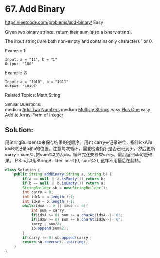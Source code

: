 # 67. Add Binary
<https://leetcode.com/problems/add-binary/>
Easy  

Given two binary strings, return their sum (also a binary string).

The input strings are both non-empty and contains only characters 1 or 0.

Example 1:

    Input: a = "11", b = "1"
    Output: "100"
Example 2:

    Input: a = "1010", b = "1011"
    Output: "10101"

Related Topics: Math;String

Similar Questions:  
    medium [Add Two Numbers](https://leetcode.com/problems/add-two-numbers/)
    medium [Multiply Strings](https://leetcode.com/problems/multiply-strings/)
    easy [Plus One](https://leetcode.com/problems/plus-one/)
    easy [Add to Array-Form of Integer](https://leetcode.com/problems/add-to-array-form-of-integer/)  

## Solution:
用StringBuilder sb来保存结果的逆顺序。用int carry来记录进位，指针idxA和idxB来记录a和b的位置。注意每次循环，需要检查指针是否已经到头。然后更新carry = sum/2, 把sum%2加入sb。循环完还要检查carry。最后返回sb的逆结果。
P.S: 可以用StringBuilder.insert(0, sum%2), 这样不用最后在翻转。

```java
class Solution {
    public String addBinary(String a, String b) {
        if(a == null || a.isEmpty()) return b;
        if(b == null || b.isEmpty()) return a;
        StringBuilder sb = new StringBuilder();
        int carry = 0;
        int idxA = a.length()-1;
        int idxB = b.length()-1;
        while(idxA >= 0 || idxB >= 0){
            int sum = carry;
            if(idxA >= 0) sum += a.charAt(idxA--)-'0';
            if(idxB >= 0) sum += b.charAt(idxB--)-'0';
            carry = sum/2;
            sb.append(sum%2);
        }
        if(carry != 0) sb.append(carry);
        return sb.reverse().toString();
    }
}
```
